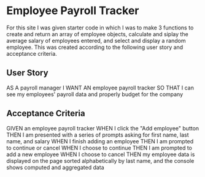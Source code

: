# Employee Payroll Tracker
For this site I was given starter code in which I was to make 3 functions to create and return an array of employee objects, calculate and siplay the average salary of employees entered, and select and display a random employee. This was created according to the following user story and acceptance criteria.

## User Story
AS A payroll manager
I WANT AN employee payroll tracker
SO THAT I can see my employees' payroll data and properly budget for the company

## Acceptance Criteria
GIVEN an employee payroll tracker
WHEN I click the "Add employee" button
THEN I am presented with a series of prompts asking for first name, last name, and salary
WHEN I finish adding an employee
THEN I am prompted to continue or cancel
WHEN I choose to continue
THEN I am prompted to add a new employee
WHEN I choose to cancel
THEN my employee data is displayed on the page sorted alphabetically by last name, and the console shows computed and aggregated data
